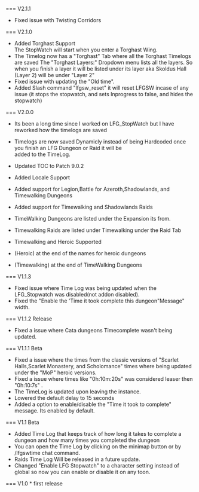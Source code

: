 === V2.1.1
* Fixed issue with Twisting Corridors

=== V2.1.0
* Added Torghast Support  
The StopWatch will start when you enter a Torghast Wing.
* The Timelog now has a "Torghast" Tab where all the Torghast Timelogs are saved
  The "Torghast Layers:" Dropdown menu lists all the layers.
  So when you finish a layer it will be listed under its layer aka Skoldus Hall (Layer 2) will be under "Layer 2"
* Fixed issue with updating the "Old time".
* Added Slash command "lfgsw_reset"  it will reset LFGSW incase of any issue (it stops the stopwatch, and sets Inprogress to false, and hides the stopwatch)

=== V2.0.0
* Its been a long time since I worked on LFG_StopWatch but I have reworked how the timelogs are saved
* Timelogs are now saved Dynamicly instead of being Hardcoded once you finish an LFG Dungeon or Raid it will be  
added to the TimeLog.

* Updated TOC to Patch 9.0.2
* Added Locale Support
* Added support for Legion,Battle for Azeroth,Shadowlands, and Timewalking Dungeons
* Added support for Timewalking and Shadowlands Raids
* TimeWalking Dungeons are listed under the Expansion its from.
* Timewalking Raids are listed under Timewalking under the Raid Tab

* Timewalking and Heroic Supported
* (Heroic) at the end of the names for heroic dungeons
* (Timewalking) at the end of TimeWalking Dungeons 

=== V1.1.3
* Fixed issue where Time Log was being updated when the LFG_Stopwatch was disabled(not addon disabled).
* Fixed the "Enable the 'Time it took complete this dungeon"Message" width.  

=== V1.1.2 Release
* Fixed a issue where Cata dungeons Timecomplete wasn't being updated.

=== V1.1.1 Beta
* Fixed a issue where the times from the classic versions of  "Scarlet Halls,Scarlet Monastery, and Scholomance" times
where being updated under the "MoP"  heroic versions.
* Fixed a issue where times like "0h:10m:20s" was considered leaser then "0h:10:7s" .
* The TimeLog is updated upon leaving the instance.
* Lowered the default delay to 15 seconds 
* Added a option to enable/disable the "Time it took to complete" message. Its enabled by default.

=== V1.1 Beta
* Added Time Log that keeps track of how long it takes to complete a dungeon and how many times you completed  the dungeon
* You can open the Time Log by clicking on the minimap button or by /lfgswtime chat command.
* Raids Time Log Will be released in a future update.    
* Changed "Enable LFG Stopwatch" to a character setting instead of global so now you can enable or disable it on any toon.

=== V1.0
     * first release
